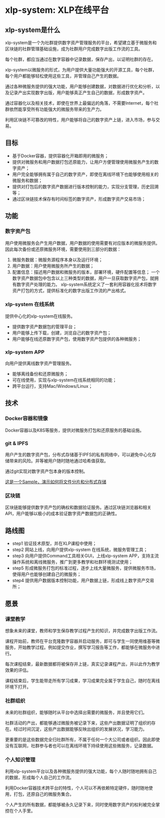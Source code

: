 # xlp-system:  XLP在线平台
	
## xlp-system是什么

xlp-system是一个为社群提供数字资产管理服务的平台，希望建立基于微服务和区块链的社群管理基础设施，成为社群用户完成数字出版工作流的工具。


每个社群，都应当通过在数字容器中记录数据，保存产出，以证明社群的存在。

xlp-system以微服务的形式，为用户提供大量功能强大的开源工具，每个社群，每个用户都能够轻松使用这些工具，并管理自己产生的数据。

通过各种微服务提供的强大功能，用户能够创建数据，对数据进行优化和分析，以及记录产出实现数字出版，用户能够真正产生自己的数据，形成数字资产。

通过容器化以及相关技术，即使在世界上最偏远的角落，不需要Internet，每个社群依然能享受所有功能强大的微服务带来的生产力。

利用区块链不可篡改的特性，用户能够将自己的数字资产上链，进入市场，参与交易。

## 目标
* 基于Docker容器，提供容器化开箱即用的微服务；
* 提供对微服务和用户数据打包还原能力，让用户方便管理使用微服务产生的数字资产；
* 用户完全能够拥有属于自己的数字资产，即使在离线环境下也能够使用相关的微服务和数据；
* 提供对打包后的数字资产数据进行版本控制的能力，实现分支管理，历史回溯等；
* 通过区块链技术保存有时间标签的数字资产，形成数字资产交易市场；

## 功能

### 数字资产包
用户使用微服务会产生用户数据，用户数据的使用需要有对应版本的微服务提供。因此每次备份或还原微服务环境，需要使用到三部分的数据：
1. 微服务数据：微服务源程序本身以及运行环境；
2. 用户数据：用户使用微服务所产生的数据；
3. 配置信息：描述用户数据和微服务的版本，部署环境，硬件配置等信息；
一个数字资产数据包中包含以上三种类型的数据，用户一旦获取数字资产包，就拥有数字资产处理的能力。
xlp-system系统定义了一套利用容器化技术将数字资产打包的方式，提供标准化的数字出版工作流的产出格式。

### xlp-system 在线系统

提供中心化的xlp-system在线服务。
* 提供数字资产数据包的管理平台；
* 用户能够上传下载，创建，浏览自己的数字资产包；
* 用户能够在线还原数字资产包，使用数字资产包提供的各种微服务；

### xlp-system APP

向用户提供离线数字资产管理服务。
* 能够离线备份和还原微服务；
 * 可在线使用，实现与xlp-system在线系统相同的功能；
* 跨平台运行，支持Mac/Windows/Linux；

## 技术

### Docker容器和镜像

Docker容器以及K8S等服务，提供对微服务打包和还原服务的基础设施。

### git & IPFS

用户产生的数字资产包，分布式存储基于IPFS的私有网络中，可以避免中心化存储带来的风险。并等被用户随时随地通过哈希值获取。

通过git实现对数字资产包本身的版本控制。

[这是一个Sample，演示如何将文件分片和分布式存储](https://github.com/bobyuxinyang/wf-p2psample)


### 区块链

区块链能够提供数字资产包的确权和数据验证服务。通过区块链浏览器和相关API，用户能够以极小的成本验证数字资产数据包的正确性。

## 路线图

- step1 验证技术原型，并在XLP课程中使用；
- step2 网站上线，向用户提供xlp-system 在线系统，微服务管理工具；
- step3 向用户提供Command工具相关GUI，上线xlp-system APP，支持主流操作系统和离线微服务，推广到更多教学和社群环境测试使用；
- step5 形成微服务打包的标准过程，逐步上线大量微服务，提供微服务市场，使得用户也能够创建自己的微服务；
- step4 提供用户数据版本控制功能，用户数据上链，形成线上数字资产交易所；

## 愿景

### 课堂教学

想象未来的课堂，教师和学生保存教学过程产生的知识，并完成数字出版工作流。

课程开始前，教师在平台克隆数字容器并启动服务，即可与学生一同使用维基等微服务，开始教学过程。例如提交作业，撰写学习报告等工作，都能够在微服务中进行。

每次课程结束，最新数据都将被保存并上链，真实记录课程产出，并以此作为教学效果的评估。

课程结束后，学生能带走所有学习成果，学习成果完全属于学生自己，随时在离线环境下打开。

### 社群组织

未来的社群组织，能够随时从平台中选择出需要的微服务，并且使用它们。

社群活动的产出，都能够通过微服务被记录下来，这些产出数据证明了组织的存在。经过时间沉淀，这些产出数据能够反映出组织的发展状况，学习能力。

更重要的是这些数据完全归社群所有，不属于任何一个大公司或者组织。因此即使没有互联网，社群参与者也可以在离线环境下持续使用这些微服务，记录数据。

### 个人知识管理

利用xlp-system平台以及各种微服务提供的强大功能，每个人随时随地拥有自己的数据，形成每个人自己的工作流。

利用Docker容器技术跨平台的特性，个人可以不再依赖特定硬件，随时随地使用，打包，还原自己的微服务集合。

个人产生的所有数据，都能够被永久记录下来，同时使用数字资产的权利被完全掌控在个人手里。

